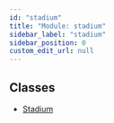 ```yaml
---
id: "stadium"
title: "Module: stadium"
sidebar_label: "stadium"
sidebar_position: 0
custom_edit_url: null
---
```


## Classes

- [Stadium](../classes/stadium.Stadium.md)
